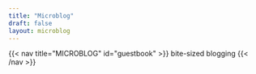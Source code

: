 ```yaml
---
title: "Microblog"
draft: false
layout: microblog
---
```


{{< nav title="MICROBLOG" id="guestbook" >}} 
bite-sized blogging
{{< /nav >}}

